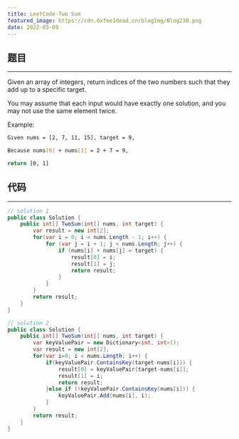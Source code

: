 ```yaml
---
title: LeetCode-Two Sum
featured_image: https://cdn.0xfee1dead.cn/blogImg/Blog230.png
date: 2022-03-09
---
```


## 题目
***  
Given an array of integers, return indices of the two numbers such that they add up to a specific target.

You may assume that each input would have exactly one solution, and you may not use the same element twice.

Example: 
``` sh
Given nums = [2, 7, 11, 15], target = 9,

Because nums[0] + nums[1] = 2 + 7 = 9,

return [0, 1]
```

## 代码
***  
``` csharp
// solution 1
public class Solution {
    public int[] TwoSum(int[] nums, int target) {
        var result = new int[2];
        for(var i = 0; i < nums.Length - 1; i++) {
            for (var j = i + 1; j < nums.Length; j++) {
                if (nums[i] + nums[j] = target) {
                    result[0] = i;
                    result[1] = j;
                    return result;
                }
            }
        }
        return result;
    }
}

// solution 2
public class Solution {
    public int[] TwoSum(int[] nums, int target) {
        var keyValuePair = new Dictionary<int, int>();
        var result = new int[2];
        for(var i=0; i < nums.Length; i++) {
            if(keyValuePair.ContainsKey(target-nums[i])) {
                result[0] = keyValuePair[target-nums[i]];
                result[1] = i;
                return result;
            }else if (!keyValuePair.ContainsKey(nums[i])) {
                keyValuePair.Add(nums[i], i);
            }
        }
        return result;
    }
}
```